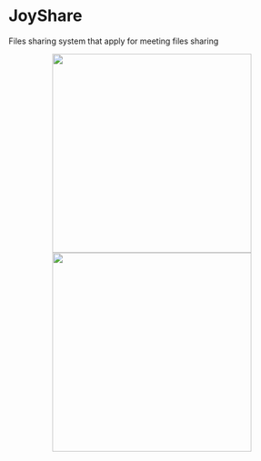 # JoyShare
Files sharing system that apply for meeting files sharing
<p align="center">
  <img src="https://github.com/yesuntianyi/JoyShare/blob/master/JoyShare_screenshot/files.jpg" width="350"/>
  <img src="https://github.com/yesuntianyi/JoyShare/blob/master/JoyShare_screenshot/share.jpg" width="350"/>
</p>
